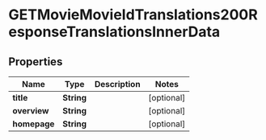 

# GETMovieMovieIdTranslations200ResponseTranslationsInnerData


## Properties

| Name | Type | Description | Notes |
|------------ | ------------- | ------------- | -------------|
|**title** | **String** |  |  [optional] |
|**overview** | **String** |  |  [optional] |
|**homepage** | **String** |  |  [optional] |



